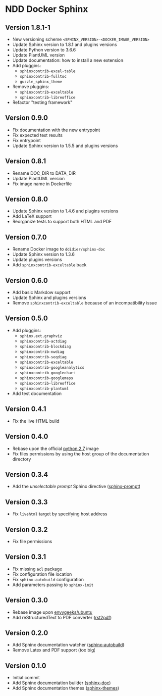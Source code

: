 # NDD Docker Sphinx

## Version 1.8.1-1

- New versioning scheme `<SPHINX_VERSION>-<DOCKER_IMAGE_VERSION>`
- Update Sphinx version to 1.8.1 and plugins versions
- Update Python version to 3.6.6
- Update PlantUML version
- Update documentation: how to install a new extension
- Add pluggins:
  - `sphinxcontrib-excel-table`
  - `sphinxcontrib-fulltoc`
  - `guzzle_sphinx_theme`
- Remove pluggins:
  - `sphinxcontrib-exceltable`
  - `sphinxcontrib-libreoffice`
- Refactor "testing framework"

## Version 0.9.0

- Fix documentation with the new entrypoint
- Fix expected test results
- Fix entrypoint
- Update Sphinx version to 1.5.5 and plugins versions

## Version 0.8.1

- Rename DOC_DIR to DATA_DIR
- Update PlantUML version
- Fix image name in Dockerfile

## Version 0.8.0

- Update Sphinx version to 1.4.6 and plugins versions
- Add LaTeX support
- Reorganize tests to support both HTML and PDF

## Version 0.7.0

- Rename Docker image to `ddidier/sphinx-doc`
- Update Sphinx version to 1.3.6
- Update plugins versions
- Add `sphinxcontrib-exceltable` back

## Version 0.6.0

- Add basic Markdow support
- Update Sphinx and plugins versions
- Remove `sphinxcontrib-exceltable` because of an incompatibility issue

## Version 0.5.0

- Add pluggins:
  - `sphinx.ext.graphviz`
  - `sphinxcontrib-actdiag`
  - `sphinxcontrib-blockdiag`
  - `sphinxcontrib-nwdiag`
  - `sphinxcontrib-seqdiag`
  - `sphinxcontrib-exceltable`
  - `sphinxcontrib-googleanalytics`
  - `sphinxcontrib-googlechart`
  - `sphinxcontrib-googlemaps`
  - `sphinxcontrib-libreoffice`
  - `sphinxcontrib-plantuml`
- Add test documentation

## Version 0.4.1

- Fix the live HTML build

## Version 0.4.0

- Rebase upon the official [python:2.7](https://hub.docker.com/_/python/) image
- Fix files permissions by using the host group of the documentation directory

## Version 0.3.4

- Add the _unselectable prompt_ Sphinx directive ([sphinx-prompt](https://github.com/sbrunner/sphinx-prompt))

## Version 0.3.3

- Fix `livehtml` target by specifying host address

## Version 0.3.2

- Fix file permissions

## Version 0.3.1

- Fix missing `acl` package
- Fix configuration file location
- Fix `sphinx-autobuild` configuration
- Add parameters passing to `sphinx-init`

## Version 0.3.0

- Rebase image upon [envygeeks/ubuntu](https://github.com/envygeeks/docker-ubuntu)
- Add reStructuredText to PDF converter ([rst2pdf](https://github.com/rst2pdf/rst2pdf))

## Version 0.2.0

- Add Sphinx documentation watcher ([sphinx-autobuild](https://github.com/GaretJax/sphinx-autobuild))
- Remove Latex and PDF support (too big)

## Version 0.1.0

- Initial commit
- Add Sphinx documentation builder ([sphinx-doc](http://sphinx-doc.org))
- Add Sphinx documentation themes ([sphinx-themes](http://docs.writethedocs.org/tools/sphinx-themes))

